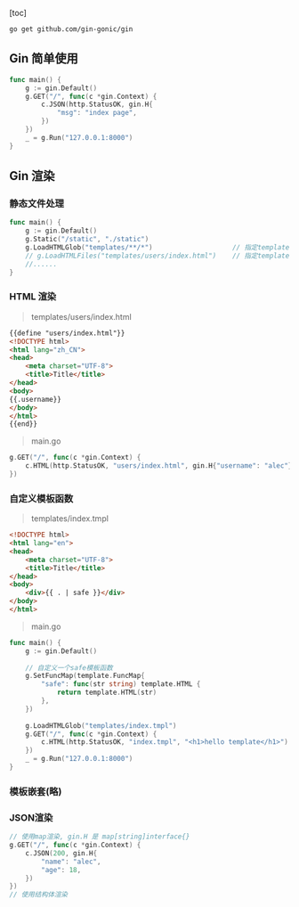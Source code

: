 [toc]

```shell
go get github.com/gin-gonic/gin
```

## Gin 简单使用

```go
func main() {
	g := gin.Default()
	g.GET("/", func(c *gin.Context) {
		c.JSON(http.StatusOK, gin.H{
			"msg": "index page",
		})
	})
	_ = g.Run("127.0.0.1:8000")
}
```

## Gin 渲染

### 静态文件处理

```go
func main() {
	g := gin.Default()
	g.Static("/static", "./static")
	g.LoadHTMLGlob("templates/**/*")					// 指定template路径
    // g.LoadHTMLFiles("templates/users/index.html")	// 指定template文件
	//......
}
```



### HTML 渲染

> templates/users/index.html

```html
{{define "users/index.html"}}
<!DOCTYPE html>
<html lang="zh_CN">
<head>
    <meta charset="UTF-8">
    <title>Title</title>
</head>
<body>
{{.username}}
</body>
</html>
{{end}}
```

> main.go

```go
g.GET("/", func(c *gin.Context) {
    c.HTML(http.StatusOK, "users/index.html", gin.H{"username": "alec"})
})
```

### 自定义模板函数

> templates/index.tmpl

```html
<!DOCTYPE html>
<html lang="en">
<head>
    <meta charset="UTF-8">
    <title>Title</title>
</head>
<body>
    <div>{{ . | safe }}</div>
</body>
</html>
```

> main.go

```go
func main() {
	g := gin.Default()
    
    // 自定义一个safe模板函数
	g.SetFuncMap(template.FuncMap{
		"safe": func(str string) template.HTML {
			return template.HTML(str)
		},
	})
    
    g.LoadHTMLGlob("templates/index.tmpl")
	g.GET("/", func(c *gin.Context) {
		c.HTML(http.StatusOK, "index.tmpl", "<h1>hello template</h1>")
	})
	_ = g.Run("127.0.0.1:8000")
}
```

### 模板嵌套(略)

### JSON渲染

```go
// 使用map渲染, gin.H 是 map[string]interface{}
g.GET("/", func(c *gin.Context) {
    c.JSON(200, gin.H{
        "name": "alec",
        "age": 18,
    })
})
// 使用结构体渲染

```



